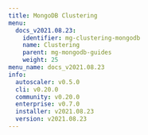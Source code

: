 ```yaml
---
title: MongoDB Clustering
menu:
  docs_v2021.08.23:
    identifier: mg-clustering-mongodb
    name: Clustering
    parent: mg-mongodb-guides
    weight: 25
menu_name: docs_v2021.08.23
info:
  autoscaler: v0.5.0
  cli: v0.20.0
  community: v0.20.0
  enterprise: v0.7.0
  installer: v2021.08.23
  version: v2021.08.23
---
```


